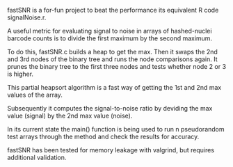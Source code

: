 fastSNR is a for-fun project to beat the performance its equivalent R code signalNoise.r.

A useful metric for evaluating signal to noise in arrays of hashed-nuclei barcode counts is to divide the first maximum by the second maximum.

To do this, fastSNR.c builds a heap to get the max. Then it swaps the 2nd and 3rd nodes of the binary tree and runs the node comparisons again. It prunes the binary tree to the first three nodes and tests whether node 2 or 3 is higher. 

This partial heapsort algorithm is a fast way of getting the 1st and 2nd max values of the array.

Subsequently it computes the signal-to-noise ratio by deviding the max value (signal) by the 2nd max value (noise).

In its current state the main() function is being used to run n pseudorandom test arrays through the method and check the results for accuracy.

fastSNR has been tested for memory leakage with valgrind, but requires additional validation.